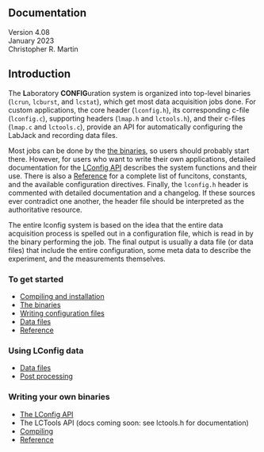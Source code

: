 ## <a name="top"></a> Documentation

Version 4.08  
January 2023  
Christopher R. Martin  


## <a name="intro"></a> Introduction
The **L**aboratory **CONFIG**uration system is organized into top-level binaries (`lcrun`, `lcburst`, and `lcstat`), which get most data acquisition jobs done. For custom applications, the core header (`lconfig.h`), its corresponding c-file (`lconfig.c`), supporting headers (`lmap.h` and `lctools.h`), and their c-files (`lmap.c` and `lctools.c`), provide an API for automatically configuring the LabJack and recording data files.

Most jobs can be done by the [the binaries](bin.md), so users should probably start there.  However, for users who want to write their own applications, detailed documentation for the [LConfig API](api.md) describes the system functions and their use.  There is also a [Reference](reference.md) for a complete list of funcitons, constants, and the available configuration directives.  Finally, the `lconfig.h` header is commented with detailed documentation and a changelog.  If these sources ever contradict one another, the header file should be interpreted as the authoritative resource.

The entire lconfig system is based on the idea that the entire data acquisition process is spelled out in a configuration file, which is read in by the binary performing the job.  The final output is usually a data file (or data files) that include the entire configuration, some meta data to describe the experiment, and the measurements themselves.

### To get started

- [Compiling and installation](compiling.md)
- [The binaries](bin.md)
- [Writing configuration files](config.md)
- [Data files](data.md)
- [Reference](reference.md)

### Using LConfig data

- [Data files](data.md)
- [Post processing](post.md)

### Writing your own binaries

- [The LConfig API](api.md)
- The LCTools API (docs coming soon: see lctools.h for documentation)
- [Compiling](compiling.md)
- [Reference](reference.md)

